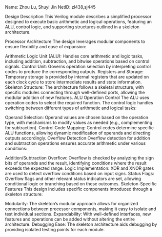 Name: Zhou Lu, Shuyi Jin
NetID: zl438,sj445

Design Description
This Verilog module describes a simplified processor designed to execute basic arithmetic and logical operations, featuring an ALU, control logic, and supporting structures outlined in a skeleton architecture.

Processor Architecture
The design leverages modular components to ensure flexibility and ease of expansion:

Arithmetic Logic Unit (ALU): Handles core arithmetic and logic tasks, including addition, subtraction, and bitwise operations based on control signals.
Control Unit: Governs operation selection by interpreting control codes to produce the corresponding outputs.
Registers and Storage: Temporary storage is provided by internal registers that are updated on each clock cycle to store intermediate results and state information.
Skeleton Structure: The architecture follows a skeletal structure, with specific modules connecting through well-defined ports, allowing the modular addition of new features.
ALU Operation Control
The ALU uses operation codes to select the required function. The control logic handles switching between different types of arithmetic and logical tasks:

Operand Selection: Operand values are chosen based on the operation type, with mechanisms to modify values as needed (e.g., complementing for subtraction).
Control Code Mapping: Control codes determine specific ALU functions, allowing dynamic modification of operands and directing outputs accordingly.
Overflow Detection
Overflow detection for addition and subtraction operations ensures accurate arithmetic under various conditions:

Addition/Subtraction Overflow: Overflow is checked by analyzing the sign bits of operands and the result, identifying conditions where the result exceeds the expected range.
Logic Implementation: XOR and XNOR gates are used to detect overflow conditions based on input signs.
Status Flags: Overflow flags and other relevant status indicators are set, allowing conditional logic or branching based on these outcomes.
Skeleton-Specific Features
This design includes specific components introduced through a skeleton structure:

Modularity: The skeleton’s modular approach allows for organized connections between processor components, making it easy to isolate and test individual sections.
Expandability: With well-defined interfaces, new features and operations can be added without altering the entire architecture.
Debugging Ease: The skeleton architecture aids debugging by providing isolated testing points for each module.